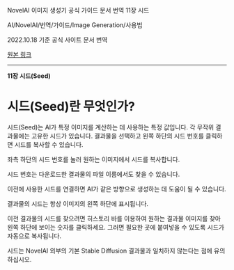 NovelAI 이미지 생성기 공식 가이드 문서 번역 11장 시드

AI/NovelAI/번역/가이드/Image Generation/사용법

2022.10.18 기준 공식 사이트 문서 번역

[원본 링크](https://docs.novelai.net/)

---
**11장 시드(Seed)**

# 시드(Seed)란 무엇인가?

시드(Seed)는 AI가 특정 이미지를 계산하는 데 사용하는 특정 값입니다. 각 무작위 결과물에는 고유한 시드가 있습니다. 결과물을 선택하고 왼쪽 하단의 시드 번호를 클릭하면 시드를 복사할 수 있습니다.

좌측 하단의 시드 번호를 눌러 원하는 이미지에서 시드를 복사합니다.

시드 번호는 다운로드한 결과물의 파일 이름에서도 찾을 수 있습니다.

이전에 사용한 시드를 연결하면 AI가 같은 방향으로 생성하는 데 도움이 될 수 있습니다.

결과물의 시드는 항상 이미지의 왼쪽 하단에 표시됩니다.

이전 결과물의 시드를 찾으려면 히스토리 바를 이용하여 원하는 결과물 이미지를 찾아 왼쪽 하단에 보이는 숫자를 클릭하세요. 그러면 필요한 곳에 붙여넣을 수 있도록 시드가 자동으로 복사됩니다.

시드는 NovelAI 외부의 기본 Stable Diffusion 결과물과 일치하지 않는다는 점에 유의하십시오.